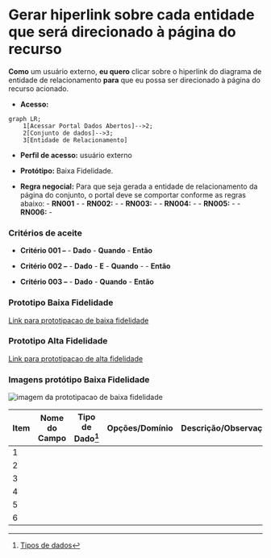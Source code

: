 # Gerar hiperlink sobre cada entidade que será direcionado à página do recurso

**Como** um usuário externo, **eu quero** clicar sobre o hiperlink do diagrama de entidade de relacionamento **para** que eu possa ser direcionado à página do recurso acionado. 

- **Acesso:** 

```mermaid
graph LR;
    1[Acessar Portal Dados Abertos]-->2;
    2[Conjunto de dados]-->3;
    3[Entidade de Relacionamento]
```

- **Perfil de acesso:** usuário externo
- **Protótipo:** Baixa Fidelidade.

- **Regra negocial:** Para que seja gerada a entidade de relacionamento da página do conjunto, o portal deve se comportar conforme as regras abaixo:
       - **RN001** - 
	   - **RN002:** - 
	   - **RN003:** - 
          - **RN004:** - 
 	   - **RN005:** - 
	   - **RN006:** - 

### Critérios de aceite

- **Critério 001 –** 
       - **Dado** 
       - **Quando** 
       - **Então** 

- **Critério 002 –** 
	   - **Dado** 
	   - **E** 
	   - **Quando** - 
	   - **Então** 

- **Critério 003 –** 
	   - **Dado** 
	   - **Quando** 
	   - **Então** 

### Prototipo Baixa Fidelidade

[Link para prototipacao de baixa fidelidade](link_para_prototipo_baixa_fidelidade)

### Prototipo Alta Fidelidade

[Link para prototipacao de alta fidelidade](link_para_prototipo_alta_fidelidade) 
### Imagens protótipo Baixa Fidelidade

![imagem da prototipacao de baixa fidelidade](/caminho_pasta_imagens)

| Item |                        Nome do Campo                        | Tipo de Dado[^2] | Opções/Domínio |     Descrição/Observações      |
|------|-------------------------------------------------------------|------------------|----------------|--------------------------------|
|    1 |           |            |              |                    |
|    2 |           |            |              |                    |                
|    3 |           |            |              |                    |
|    4 |           |            |              |                    |
|    5 |           |            |              |                    |
|    6 |           |            |              |                    |


[^1]: [Estoria será criada na Sprint06](www.dados.mg.gov.br)
[^2]: [Tipos de dados](../modelos/tipos_dado_formulario_html.md)